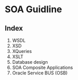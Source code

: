 # SOA Guidline

## Index

1. WSDL
2. XSD
3. XQueries
4. XSLT
5. Database design
6. SOA Composite Applications
7. Oracle Service BUS (OSB)